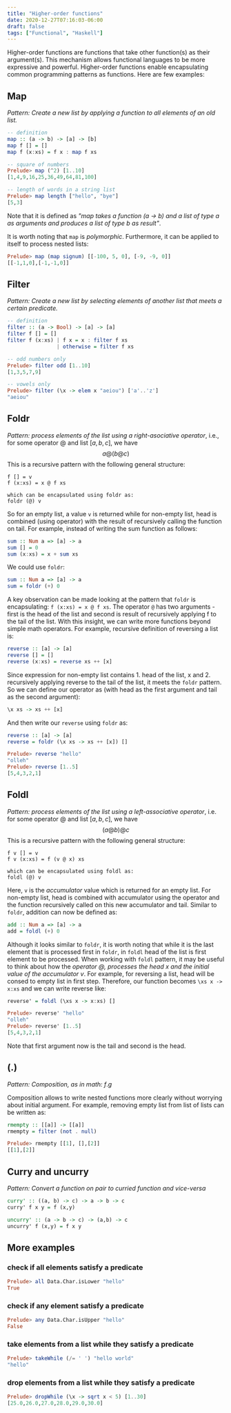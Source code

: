 ```yaml
---
title: "Higher-order functions"
date: 2020-12-27T07:16:03-06:00
draft: false
tags: ["Functional", "Haskell"]
---
```

Higher-order functions are functions that take other function(s) as their argument(s). This mechanism allows functional languages to be more expressive and powerful. Higher-order functions enable encapsulating common programming patterns as functions. Here are few examples:

## Map
*Pattern: Create a new list by applying a function to all elements of an old list.*
```haskell
-- definition
map :: (a -> b) -> [a] -> [b]
map f [] = []
map f (x:xs) = f x : map f xs

-- square of numbers
Prelude> map (^2) [1..10]
[1,4,9,16,25,36,49,64,81,100]

-- length of words in a string list
Prelude> map length ["hello", "bye"]
[5,3]
```
Note that it is defined as *"map takes a function (a -> b) and a list of type a as arguments and produces a list of type b as result"*.

It is worth noting that `map` is *polymorphic*. Furthermore, it can be applied to itself to process nested lists:
```haskell
Prelude> map (map signum) [[-100, 5, 0], [-9, -9, 0]]
[[-1,1,0],[-1,-1,0]]
```

## Filter
*Pattern: Create a new list by selecting elements of another list that meets a certain predicate.*
```haskell
-- definition
filter :: (a -> Bool) -> [a] -> [a]
filter f [] = []
filter f (x:xs) | f x = x : filter f xs
       	 	    | otherwise = filter f xs

-- odd numbers only
Prelude> filter odd [1..10]
[1,3,5,7,9]

-- vowels only
Prelude> filter (\x -> elem x "aeiou") ['a'..'z']
"aeiou"
```

## Foldr
*Pattern: process elements of the list using a right-asociative operator*, i.e., for some operator $@$ and list $[a,b,c]$, we have
$$ a @ (b @ c) $$
This is a recursive pattern with the following general structure:
```
f [] = v
f (x:xs) = x @ f xs

which can be encapsulated using foldr as:
foldr (@) v
```
So for an empty list, a value `v` is returned while for non-empty list, head is combined (using operator) with the result of recursively calling the function on tail. For example, instead of writing the sum function as follows:
```haskell
sum :: Num a => [a] -> a
sum [] = 0
sum (x:xs) = x + sum xs
```
We could use `foldr`:
```haskell
sum :: Num a => [a] -> a
sum = foldr (+) 0
```
A key observation can be made looking at the pattern that `foldr` is encapsulating: `f (x:xs) = x @ f xs`. The operator `@` has two arguments - first is the head of the list and second is result of recursively applying f to the tail of the list. With this insight, we can write more functions beyond simple math operators. For example, recursive definition of reversing a list is:
```haskell
reverse :: [a] -> [a]
reverse [] = []
reverse (x:xs) = reverse xs ++ [x]
```
Since expression for non-empty list contains 1. head of the list, x and 2. recursively applying reverse to the tail of the list, it meets the `foldr` pattern. So we can define our operator as (with head as the first argument and tail as the second argument):
```haskell
\x xs -> xs ++ [x]
```
And then write our `reverse` using `foldr` as:
```haskell
reverse :: [a] -> [a]
reverse = foldr (\x xs -> xs ++ [x]) []

Prelude> reverse "hello"
"olleh"
Prelude> reverse [1..5]
[5,4,3,2,1]
```
## Foldl
*Pattern: process elements of the list using a left-associative operator*, i.e. for some operator $@$ and list $[a,b,c]$, we have
$$ (a @ b) @ c $$
This is a recursive pattern with the following general structure:
```
f v [] = v
f v (x:xs) = f (v @ x) xs

which can be encapsulated using foldl as:
foldl (@) v
```
Here, `v` is the *accumulator* value which is returned for an empty list. For non-empty list, head is combined with accumulator using the operator and the function recursively called on this new accumulator and tail. Similar to `foldr`, addition can now be defined as:
```haskell
add :: Num a => [a] -> a
add = foldl (+) 0
```
Although it looks similar to `foldr`, it is worth noting that while it is the last element that is processed first in `foldr`, in `foldl` head of the list is first element to be processed. When working with `foldl` pattern, it may be useful to think about how the *operator @, processes the head x and the initial value of the accumulator v*. For example, for reversing a list, head will be consed to empty list in first step. Therefore, our function becomes `\xs x -> x:xs` and we can write reverse like:
```haskell
reverse' = foldl (\xs x -> x:xs) []

Prelude> reverse' "hello"
"olleh"
Prelude> reverse' [1..5]
[5,4,3,2,1]
```
Note that first argument now is the tail and second is the head.

## (.)
*Pattern: Composition, as in math:* $f.g$

Composition allows to write nested functions more clearly without worrying about initial argument. For example, removing empty list from list of lists can be written as:
```haskell
rmempty :: [[a]] -> [[a]]
rmempty = filter (not . null)

Prelude> rmempty [[1], [],[2]]
[[1],[2]]
```

## Curry and uncurry
*Pattern: Convert a function on pair to curried function and vice-versa*
```haskell
curry' :: ((a, b) -> c) -> a -> b -> c 
curry' f x y = f (x,y)

uncurry' :: (a -> b -> c) -> (a,b) -> c
uncurry' f (x,y) = f x y
```
## More examples
### check if all elements satisfy a predicate
```haskell
Prelude> all Data.Char.isLower "hello"
True
```
### check if any element satisfy a predicate
```haskell
Prelude> any Data.Char.isUpper "hello"
False
```
### take elements from a list while they satisfy a predicate
```haskell
Prelude> takeWhile (/= ' ') "hello world"
"hello"
```
### drop elements from a list while they satisfy a predicate
```haskell
Prelude> dropWhile (\x -> sqrt x < 5) [1..30]
[25.0,26.0,27.0,28.0,29.0,30.0]
```
